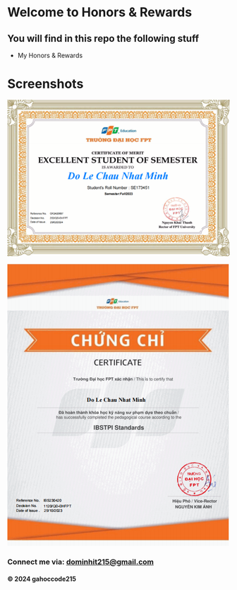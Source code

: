 # Welcome to Honors & Rewards

## You will find in this repo the following stuff

* My Honors & Rewards

# Screenshots
![Source code and test script](https://github.com/gahoccode215/honors-awards/blob/main/screenshots/Screenshot%202024-07-21%20192205.png)

![Source code and test script](https://github.com/gahoccode215/honors-awards/blob/main/screenshots/Screenshot%202024-07-21%20192244.png)


### Connect me via: dominhit215@gmail.com

#### &#169; 2024 gahoccode215